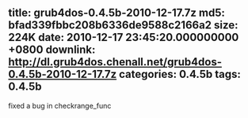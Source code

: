 title: grub4dos-0.4.5b-2010-12-17.7z
md5: bfad339fbbc208b6336de9588c2166a2
size: 224K
date: 2010-12-17 23:45:20.000000000 +0800
downlink: http://dl.grub4dos.chenall.net/grub4dos-0.4.5b-2010-12-17.7z
categories: 0.4.5b
tags: 0.4.5b
---

fixed a bug in checkrange_func
